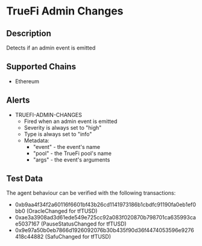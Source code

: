 # TrueFi Admin Changes

## Description

Detects if an admin event is emitted

## Supported Chains

- Ethereum

## Alerts

- TRUEFI-ADMIN-CHANGES
  - Fired when an admin event is emitted
  - Severity is always set to "high"
  - Type is always set to "info"
  - Metadata:
    - "event" - the event's name
    - "pool" - the TrueFi pool's name
    - "args" - the event's arguments

## Test Data

The agent behaviour can be verified with the following transactions:

- 0xb9aa4f34f2a60116f6601bf43b26cd1141973186b1cbdfc91190fa0eb1ef0bb0 (OracleChanged for tfTUSD)
- 0xae3a3908ad3d61ede549e725cc92a083f020870b798701ca635993cae5037167 (PauseStatusChanged for tfTUSD)
- 0x9e97a50b0eb7866d1926092076b30b435f90d36f4474053596e9276418c44882 (SafuChanged for tfTUSD)
